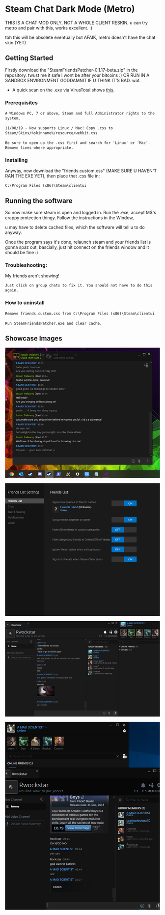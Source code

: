 # Steam Chat Dark Mode (Metro)

THIS IS A CHAT MOD ONLY, NOT A WHOLE CLIENT RESKIN, u can try metro and pair with this, works excellent. :)

tbh this will be obsolete eventually but AFAIK, metro doesn't have the chat skin (YET)

## Getting Started

Firstly download the "SteamFriendsPatcher-0.1.17-beta.zip" in the repository. twust me it safe i wont be after your bitcoins :) 
OR RUN IN A SANDBOX ENVIRONMENT GODDAMNIT IF U THINK IT'S BAD. wat.

-  A quick scan on the .exe via VirusTotal shows  [this](https://www.virustotal.com/gui/file-analysis/NmI2ZGU5YmUyNTQxY2UzYmY4ZjZkZjQyZTViNDFiYzg6MTU2NTUyNzUxNQ==/detection). 




### Prerequisites

```
A Windows PC, 7 or above, Steam and full Administrator rights to the system.

11/08/19 - Now supports Linux / Mac! Copy .css to Steam/Skins/%skinname%/resource/webkit.css

Be sure to open up the .css first and search for 'Linux' or 'Mac'. Remove lines where appropriate. 

```

### Installing

Anyway, now download the "friends.custom.css" (MAKE SURE U HAVEN'T RAN THE EXE YET), then place that .css file in: 


```
C:\Program Files (x86)\Steam\clientui
```


## Running the software

So now make sure steam is open and logged in. Run the .exe, accept M$'s crappy protection thingy. Follow the instructions in the Window,

u may have to delete cached files, which the software will tell u to do anyway.

Once the program says it's done, relaunch steam and your friends list is gonna spaz out, bascially, just hit connect on the friends window
and it should be fine :)

### Troubleshooting:

My friends aren't showing!
```
Just click on group chats to fix it. You should not have to do this again.
```

### How to uninstall

```
Remove friends.custom.css from C:\Program Files (x86)\Steam\clientui

Run SteamFriendsPatcher.exe and clear cache.
```

## Showcase Images


![Chat](https://github.com/A-MAD-SCIENTIST/Steam-stuff/blob/master/Example%204.jpg)

![Friends List Settings](https://github.com/A-MAD-SCIENTIST/Steam-stuff/blob/master/Example%203.PNG)

![Group Chat](https://github.com/A-MAD-SCIENTIST/Steam-stuff/blob/master/Example%202.PNG)

![Chat](https://github.com/A-MAD-SCIENTIST/Steam-stuff/blob/master/Example%201.png)


